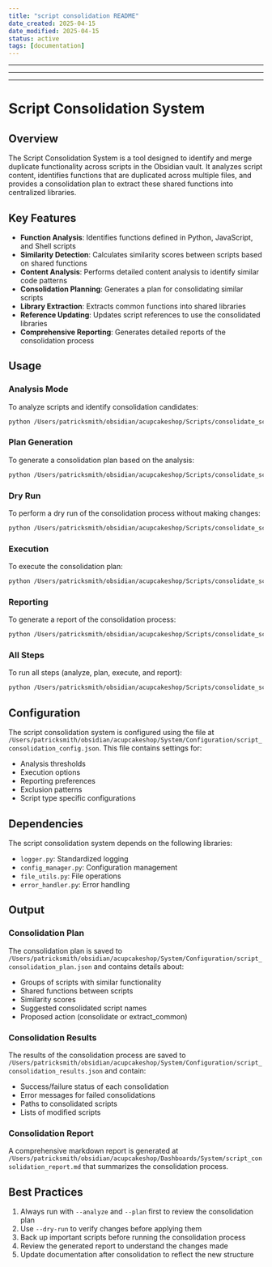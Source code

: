 ```yaml
---
title: "script consolidation README"
date_created: 2025-04-15
date_modified: 2025-04-15
status: active
tags: [documentation]
---
```


---

---

---

# Script Consolidation System

## Overview

The Script Consolidation System is a tool designed to identify and merge duplicate functionality across scripts in the Obsidian vault. It analyzes script content, identifies functions that are duplicated across multiple files, and provides a consolidation plan to extract these shared functions into centralized libraries.

## Key Features

- **Function Analysis**: Identifies functions defined in Python, JavaScript, and Shell scripts
- **Similarity Detection**: Calculates similarity scores between scripts based on shared functions
- **Content Analysis**: Performs detailed content analysis to identify similar code patterns
- **Consolidation Planning**: Generates a plan for consolidating similar scripts
- **Library Extraction**: Extracts common functions into shared libraries
- **Reference Updating**: Updates script references to use the consolidated libraries
- **Comprehensive Reporting**: Generates detailed reports of the consolidation process

## Usage

### Analysis Mode

To analyze scripts and identify consolidation candidates:

```bash
python /Users/patricksmith/obsidian/acupcakeshop/Scripts/consolidate_scripts.py --analyze
```

### Plan Generation

To generate a consolidation plan based on the analysis:

```bash
python /Users/patricksmith/obsidian/acupcakeshop/Scripts/consolidate_scripts.py --plan
```

### Dry Run

To perform a dry run of the consolidation process without making changes:

```bash
python /Users/patricksmith/obsidian/acupcakeshop/Scripts/consolidate_scripts.py --execute --dry-run
```

### Execution

To execute the consolidation plan:

```bash
python /Users/patricksmith/obsidian/acupcakeshop/Scripts/consolidate_scripts.py --execute
```

### Reporting

To generate a report of the consolidation process:

```bash
python /Users/patricksmith/obsidian/acupcakeshop/Scripts/consolidate_scripts.py --report
```

### All Steps

To run all steps (analyze, plan, execute, and report):

```bash
python /Users/patricksmith/obsidian/acupcakeshop/Scripts/consolidate_scripts.py --all
```

## Configuration

The script consolidation system is configured using the file at `/Users/patricksmith/obsidian/acupcakeshop/System/Configuration/script_consolidation_config.json`. This file contains settings for:

- Analysis thresholds
- Execution options
- Reporting preferences
- Exclusion patterns
- Script type specific configurations

## Dependencies

The script consolidation system depends on the following libraries:

- `logger.py`: Standardized logging
- `config_manager.py`: Configuration management
- `file_utils.py`: File operations
- `error_handler.py`: Error handling

## Output

### Consolidation Plan

The consolidation plan is saved to `/Users/patricksmith/obsidian/acupcakeshop/System/Configuration/script_consolidation_plan.json` and contains details about:

- Groups of scripts with similar functionality
- Shared functions between scripts
- Similarity scores
- Suggested consolidated script names
- Proposed action (consolidate or extract_common)

### Consolidation Results

The results of the consolidation process are saved to `/Users/patricksmith/obsidian/acupcakeshop/System/Configuration/script_consolidation_results.json` and contain:

- Success/failure status of each consolidation
- Error messages for failed consolidations
- Paths to consolidated scripts
- Lists of modified scripts

### Consolidation Report

A comprehensive markdown report is generated at `/Users/patricksmith/obsidian/acupcakeshop/Dashboards/System/script_consolidation_report.md` that summarizes the consolidation process.

## Best Practices

1. Always run with `--analyze` and `--plan` first to review the consolidation plan
2. Use `--dry-run` to verify changes before applying them
3. Back up important scripts before running the consolidation process
4. Review the generated report to understand the changes made
5. Update documentation after consolidation to reflect the new structure
